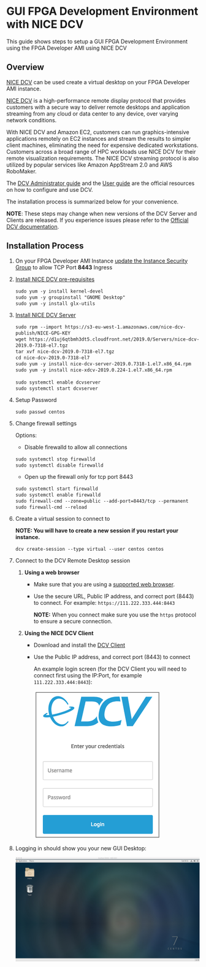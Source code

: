 # GUI FPGA Development Environment with NICE DCV
This guide shows steps to setup a GUI FPGA Development Environment using the FPGA Developer AMI using NICE DCV
      
## Overview

[NICE DCV](https://docs.aws.amazon.com/dcv/latest/adminguide/what-is-dcv.html) can be used create a virtual desktop on your FPGA Developer AMI instance.

[NICE DCV](https://docs.aws.amazon.com/dcv/latest/adminguide/what-is-dcv.html) is a high-performance remote 
display protocol that provides customers with a secure way to deliver remote desktops and application streaming 
from any cloud or data center to any device, over varying network conditions. 

With NICE DCV and Amazon EC2, customers can run graphics-intensive applications remotely on EC2 instances
and stream the results to simpler client machines, eliminating the need for expensive dedicated workstations.
Customers across a broad range of HPC workloads use NICE DCV for their remote visualization requirements.
The NICE DCV streaming protocol is also utilized by popular services like Amazon AppStream 2.0 and AWS RoboMaker.

The [DCV Administrator guide](https://docs.aws.amazon.com/dcv/latest/adminguide/what-is-dcv.html)
and the [User guide](https://docs.aws.amazon.com/dcv/latest/userguide/getting-started.html)
are the official resources on how to configure and use DCV.

The installation process is summarized below for your convenience.

**NOTE**:
These steps may change when new versions of the DCV Server and Clients are released.
If you experience issues please refer to the [Official DCV documentation](https://docs.aws.amazon.com/dcv/latest/adminguide/what-is-dcv.html).

## Installation Process

1. On your FPGA Developer AMI Instance [update the Instance Security Group](https://docs.aws.amazon.com/AWSEC2/latest/UserGuide/using-network-security.html#adding-security-group-rule) to allow TCP Port **8443** Ingress

1. [Install NICE DCV pre-requisites](https://docs.aws.amazon.com/dcv/latest/adminguide/setting-up-installing-linux-prereq.html)

   ```
   sudo yum -y install kernel-devel
   sudo yum -y groupinstall "GNOME Desktop"
   sudo yum -y install glx-utils
   ```

1. [Install NICE DCV Server](https://docs.aws.amazon.com/dcv/latest/adminguide/setting-up-installing-linux-server.html)

   ```
   sudo rpm --import https://s3-eu-west-1.amazonaws.com/nice-dcv-publish/NICE-GPG-KEY
   wget https://d1uj6qtbmh3dt5.cloudfront.net/2019.0/Servers/nice-dcv-2019.0-7318-el7.tgz
   tar xvf nice-dcv-2019.0-7318-el7.tgz
   cd nice-dcv-2019.0-7318-el7
   sudo yum -y install nice-dcv-server-2019.0.7318-1.el7.x86_64.rpm
   sudo yum -y install nice-xdcv-2019.0.224-1.el7.x86_64.rpm

   sudo systemctl enable dcvserver
   sudo systemctl start dcvserver
   ```

1. Setup Password

   ```
   sudo passwd centos
   ```

1. Change firewall settings
   
   Options: 
   
   * Disable firewalld to allow all connections
   ```
   sudo systemctl stop firewalld
   sudo systemctl disable firewalld
   ```
   
   * Open up the firewall only for tcp port 8443
   
   ```
   sudo systemctl start firewalld
   sudo systemctl enable firewalld
   sudo firewall-cmd --zone=public --add-port=8443/tcp --permanent
   sudo firewall-cmd --reload
   ```

1. Create a virtual session to connect to    
   
   **NOTE: You will have to create a new session if you restart your instance.** 

   ```
   dcv create-session --type virtual --user centos centos
   ```

1. Connect to the DCV Remote Desktop session

    1. **Using a web browser**
    
       * Make sure that you are using a [supported web browser](https://docs.aws.amazon.com/dcv/latest/adminguide/what-is-dcv.html#what-is-dcv-requirements).
       
       * Use the secure URL, Public IP address, and correct port (8443) to connect. For example: `https://111.222.333.444:8443`
    
          **NOTE:** When you connect make sure you use the `https` protocol to ensure a secure connection.              

    1. **Using the NICE DCV Client**
    
       * Download and install the [DCV Client](https://download.nice-dcv.com/)
       
       * Use the Public IP address, and correct port (8443) to connect

          An example login screen (for the DCV Client you will need to connect first using the IP:Port, for example `111.222.333.444:8443`):
    
          ![DCV Login](images/dcv_login.png)

1. Logging in should show you your new GUI Desktop:

    ![DCV Desktop](images/dcv_desktop.png)